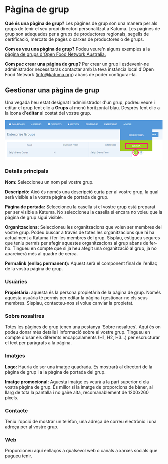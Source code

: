 # Pàgina de grup

**Què és una pàgina de grup?** Les pàgines de grup son una manera per als grups de tenir el seu propi directori personalitzat a Katuma. Les pàgines de grup son adequades per a grups de productores regionals, segells de certificació, mercats de pagès o xarxes de productores o de grups. &#x20;

**Com es veu una pàgina de grup?** Podeu veure'n alguns exemples a la [pàgina de grups d'Open Food Network Australia. ](https://openfoodnetwork.org.au/groups)

**Com puc crear una pàgina de grup?** Per crear un grup i esdevenir-ne administrador necessitaràs contactar amb la teva instància local d'Open Food Network (info@katuma.org) abans de poder configurar-la.

## Gestionar una pàgina de grup

Una vegada heu estat designat l'administrador d'un grup, podreu veure i editar el grup fent clic a **Grups** al menú horitzontal blau. Després fent clic a la icona d'**editar** al costat del vostre grup.&#x20;

![](<../../.gitbook/assets/imatge (50).png>)

### **Detalls principals**

**Nom:** Seleccioneu un nom pel vostre grup.&#x20;

**Descripció:** Això és només una descripció curta per al vostre grup, la qual serà visible a la vostra pàgina de portada de grup.&#x20;

**Pàgina de portada:** Seleccioneu la casella si el vostre grup està preparat per ser visible a Katuma. No seleccioneu la casella si encara no voleu que la pàgina de grup sigui visible.

**Organitzacions:** Seleccioneu les organitzacions que volen ser membres del vostre grup. Podeu buscar a través de totes les organitzacions que hi ha actualment a Katuma i fer-les membres del grup. Sisplau, estigueu segures que teniu permís per afegir aquestes organitzacions al grup abans de fer-ho. Tingueu en compte que si ja heu afegit una organització al grup, ja no apareixerà més al quadre de cerca.

**Permalink (enllaç permanent):** Aquest serà el component final de l'enllaç de la vostra pàgina de grup.

### Usuàries

**Propietària:** aquesta és la persona propietària de la pàgina de grup. Només aquesta usuària té permís per editar la pàgina i gestionar-ne els seus membres. Sisplau, contacteu-nos si volue canviar la propietat.

### Sobre nosaltres

Totes les pàgines de grup tenen una pestanya 'Sobre nosaltres'. Aquí és on podeu donar més detalls i informació sobre el vostre grup. Tingueu en compte d'usar els diferents encapçalaments (H1, H2, H3...) per escructurar el text per paràgrafs a la pàgina.

### Imatges

**Logo:** Hauria de ser una imatge quadrada. Es mostrarà al directori de la pàgina de grup i a la pàgina de portada del grup.

**Imatge promocional:** Aquesta imatge es veurà a la part superior d ela vostra pàgina de grup. És millor si la imatge de proporcions de bàner, al llarg de tota la pantalla i no gaire alta, recomanablement de 1200x260 píxels.

### Contacte

Teniu l'opció de mostrar un telèfon, una adreça de correu electrònic i una adreça per al vostre grup.&#x20;

### Web

Proporcioneu aquí enllaços a qualsevol web o canals a xarxes socials que pugueu tenir.&#x20;



